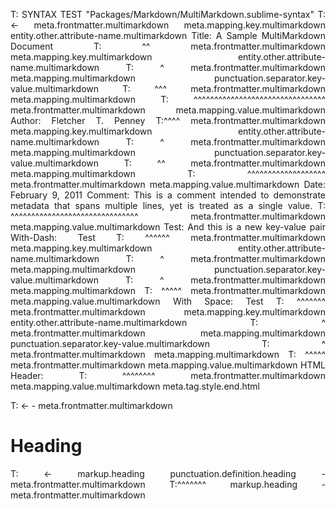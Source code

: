 T: SYNTAX TEST "Packages/Markdown/MultiMarkdown.sublime-syntax"
T: <- meta.frontmatter.multimarkdown meta.mapping.key.multimarkdown entity.other.attribute-name.multimarkdown
Title:   A Sample MultiMarkdown Document
T: ^^ meta.frontmatter.multimarkdown meta.mapping.key.multimarkdown entity.other.attribute-name.multimarkdown
T:   ^ meta.frontmatter.multimarkdown meta.mapping.multimarkdown punctuation.separator.key-value.multimarkdown
T:    ^^^ meta.frontmatter.multimarkdown meta.mapping.multimarkdown
T:       ^^^^^^^^^^^^^^^^^^^^^^^^^^^^^^^^ meta.frontmatter.multimarkdown meta.mapping.value.multimarkdown
Author:  Fletcher T. Penney
T:^^^^ meta.frontmatter.multimarkdown meta.mapping.key.multimarkdown entity.other.attribute-name.multimarkdown
T:    ^ meta.frontmatter.multimarkdown meta.mapping.multimarkdown punctuation.separator.key-value.multimarkdown
T:     ^^ meta.frontmatter.multimarkdown meta.mapping.multimarkdown
T:       ^^^^^^^^^^^^^^^^^^^ meta.frontmatter.multimarkdown meta.mapping.value.multimarkdown
Date:    February 9, 2011
Comment: This is a comment intended to demonstrate
         metadata that spans multiple lines, yet
         is treated as a single value.
T:      ^^^^^^^^^^^^^^^^^^^^^^^^^^^^^^^ meta.frontmatter.multimarkdown meta.mapping.value.multimarkdown
Test:    And this is a new key-value pair
With-Dash: Test
T: ^^^^^^ meta.frontmatter.multimarkdown meta.mapping.key.multimarkdown entity.other.attribute-name.multimarkdown
T:       ^ meta.frontmatter.multimarkdown meta.mapping.multimarkdown punctuation.separator.key-value.multimarkdown
T:        ^ meta.frontmatter.multimarkdown meta.mapping.multimarkdown
T:         ^^^^^ meta.frontmatter.multimarkdown meta.mapping.value.multimarkdown
With Space: Test
T: ^^^^^^^ meta.frontmatter.multimarkdown meta.mapping.key.multimarkdown entity.other.attribute-name.multimarkdown
T:        ^ meta.frontmatter.multimarkdown meta.mapping.multimarkdown punctuation.separator.key-value.multimarkdown
T:         ^ meta.frontmatter.multimarkdown meta.mapping.multimarkdown
T:          ^^^^^ meta.frontmatter.multimarkdown meta.mapping.value.multimarkdown
HTML Header: <style>
             body { width:100ex; margin:auto; text-align:justify; }
T:           ^^^^^^^^^^^^^^^^^^^^^^^^^^^^^^^^^^^^^^^^^^^^^^^^^^^^^^ meta.frontmatter.multimarkdown meta.mapping.value.multimarkdown source.css.embedded.html
HTML Header: <style>
             body { width:100ex; margin:auto; text-align:justify; }
             /* Some more style. */
             </style>
T:           ^^^^^^^^ meta.frontmatter.multimarkdown meta.mapping.value.multimarkdown meta.tag.style.end.html

T: <- - meta.frontmatter.multimarkdown
# Heading
T: <- markup.heading punctuation.definition.heading - meta.frontmatter.multimarkdown
T:^^^^^^^ markup.heading - meta.frontmatter.multimarkdown
